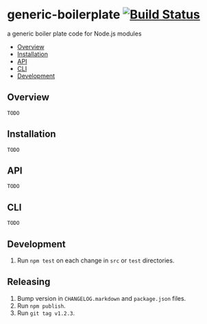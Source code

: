 # generic-boilerplate [![Build Status](https://travis-ci.org/jakutis/generic-boilerplate.svg?branch=master)](https://travis-ci.org/jakutis/generic-boilerplate)

a generic boiler plate code for Node.js modules

- [Overview](#overview)
- [Installation](#installation)
- [API](#api)
- [CLI](#cli)
- [Development](#development)

## Overview

    TODO

## Installation

    TODO

## API

    TODO

## CLI

    TODO

## Development 

1. Run `npm test` on each change in `src` or `test` directories.

## Releasing

1. Bump version in `CHANGELOG.markdown` and `package.json` files.
2. Run `npm publish`.
3. Run `git tag v1.2.3`.
